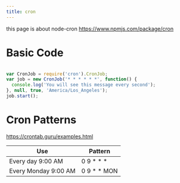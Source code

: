 ```yaml
---
title: cron
---
```


this page is about node-cron
https://www.npmjs.com/package/cron

# Basic Code
```js

var CronJob = require('cron').CronJob;
var job = new CronJob('* * * * * *', function() {
  console.log('You will see this message every second');
}, null, true, 'America/Los_Angeles');
job.start();

```

# Cron Patterns
https://crontab.guru/examples.html


| Use | Pattern  |
|---|---|
|Every day 9:00 AM  | 0 9 * * * |
| Every Monday 9:00 AM | 0 9 * * MON|  